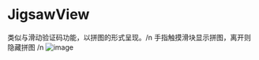 # JigsawView
类似与滑动验证码功能，以拼图的形式呈现。/n
手指触摸滑块显示拼图，离开则隐藏拼图
/n
![image](https://github.com/363001950@qq.com/JigsawView/Jigsaw.gif)
